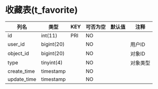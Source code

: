 # 收藏表(t_favorite)
| 列名 | 类型 | KEY | 可否为空 | 默认值 | 注释 |
| ---- | ---- | ---- | ---- | ---- | ----  |
| id | int(11) | PRI | NO |  |  |
| user_id | bigint(20) |  | NO |  | 用户ID |
| object_id | bigint(20) |  | NO |  | 对象ID |
| type | tinyint(4) |  | NO |  | 对象类型 |
| create_time | timestamp |  | NO |  |  |
| update_time | timestamp |  | NO |  |  |